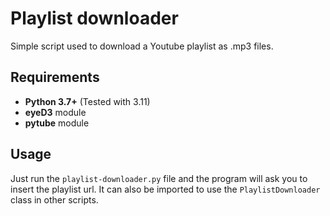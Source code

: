 # Playlist downloader

Simple script used to download a Youtube playlist as .mp3 files.

## Requirements

- **Python 3.7+** (Tested with 3.11)
- **eyeD3** module
- **pytube** module

## Usage

Just run the `playlist-downloader.py` file and the program will ask you to insert the playlist url.
It can also be imported to use the `PlaylistDownloader` class in other scripts.
